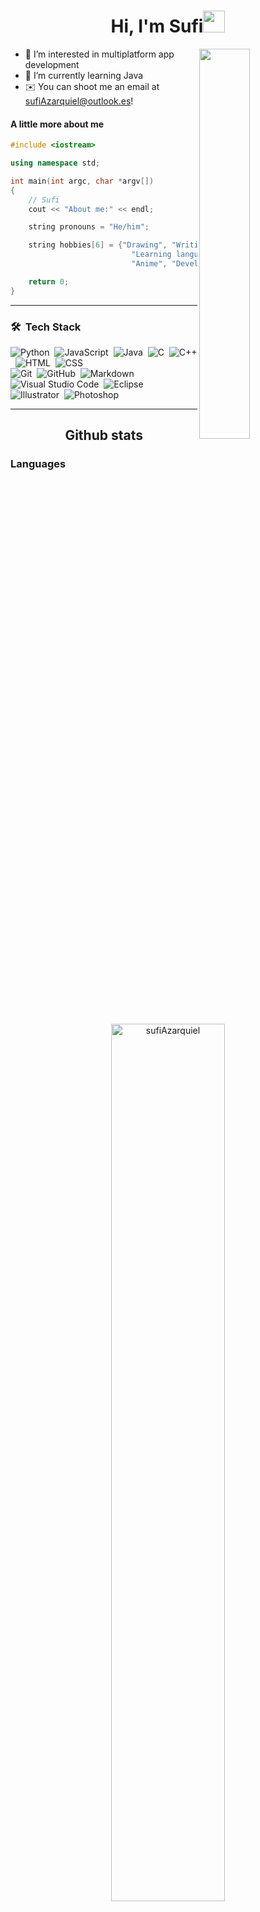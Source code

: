 <h1 align="center">Hi, I'm Sufi<img src="https://media.giphy.com/media/hvRJCLFzcasrR4ia7z/giphy.gif" width="35"></h1>
<img align="right" src="https://media.giphy.com/media/M9gbBd9nbDrOTu1Mqx/giphy.gif" width="40%">

- 👀 I’m interested in multiplatform app development
- 🌱 I’m currently learning Java
- ✉️ You can shoot me an email at sufiAzarquiel@outlook.es!

#### A little more about me

```cpp
#include <iostream>

using namespace std;

int main(int argc, char *argv[])
{
    // Sufi
    cout << "About me:" << endl;

    string pronouns = "He/him";

    string hobbies[6] = {"Drawing", "Writing poetry",
                           "Learning languages (Japanese, German, etc)",
                           "Anime", "Developing JS games"};

    return 0;
}
```

---

### 🛠 &nbsp;Tech Stack

![Python](https://img.shields.io/badge/-Python-05122A?style=flat&logo=python)&nbsp;
![JavaScript](https://img.shields.io/badge/-JavaScript-05122A?style=flat&logo=javascript)&nbsp;
![Java](https://img.shields.io/badge/-Java-05122A?style=flat&logo=Java&logoColor=FFA518)&nbsp;
![C](https://img.shields.io/badge/-C-05122A?style=flat&logo=C&logoColor=A8B9CC)&nbsp;
![C++](https://img.shields.io/badge/-C++-05122A?style=flat&logo=C%2B%2B&logoColor=00599C)&nbsp;
![HTML](https://img.shields.io/badge/-HTML-05122A?style=flat&logo=HTML5)&nbsp;
![CSS](https://img.shields.io/badge/-CSS-05122A?style=flat&logo=CSS3&logoColor=1572B6)\
![Git](https://img.shields.io/badge/-Git-05122A?style=flat&logo=git)&nbsp;
![GitHub](https://img.shields.io/badge/-GitHub-05122A?style=flat&logo=github)&nbsp;
![Markdown](https://img.shields.io/badge/-Markdown-05122A?style=flat&logo=markdown)\
![Visual Studio Code](https://img.shields.io/badge/-Visual%20Studio%20Code-05122A?style=flat&logo=visual-studio-code&logoColor=007ACC)&nbsp;
![Eclipse](https://img.shields.io/badge/-Eclipse-05122A?style=flat&logo=eclipse-ide&logoColor=2C2255)\
![Illustrator](https://img.shields.io/badge/-Illustrator-05122A?style=flat&logo=adobe-illustrator)&nbsp;
![Photoshop](https://img.shields.io/badge/-Photoshop-05122A?style=flat&logo=adobe-photoshop)&nbsp;

---

<h2 align="center"> Github stats </h2>

<h3>Languages</h3>

<p align="center">
  <a href="https://github.com/sufiAzarquiel/">
    <img
      width="60%"
      src="https://github-readme-stats.vercel.app/api/top-langs?username=sufiAzarquiel&show_icons=true&locale=en&layout=compact&theme=radical&hide_border=true"
      alt="sufiAzarquiel"
    />
  </a>
</p>

<h3>Stats</h3>

<p align="center">
  <a href="https://github.com/sufiAzarquiel/">
    <img
      width="55%"
      src="https://github-readme-stats.vercel.app/api?username=sufiAzarquiel&show_icons=true&theme=radical&hide_border=true"
      alt="sufiAzarquiel"
    />
  </a>
  <a href="https://github.com/sufiAzarquiel/">
    <img
      width="55%"
      src="https://github-readme-streak-stats.herokuapp.com/?user=sufiAzarquiel&theme=radical&hide_border=true"
      alt="sufiAzarquiel"
    />
  </a>
</p>

* Last Edited on: 7/11/2022
